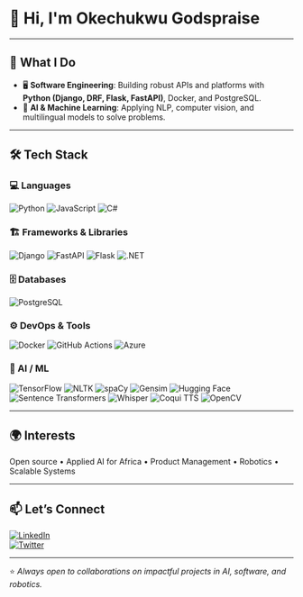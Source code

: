 


# 👋 Hi, I'm Okechukwu Godspraise

---

## 🚀 What I Do  
- 🖥️ **Software Engineering**: Building robust APIs and platforms with **Python (Django, DRF, Flask, FastAPI)**, Docker, and PostgreSQL.  
- 🤖 **AI & Machine Learning**: Applying NLP, computer vision, and multilingual models to solve problems.  
---

## 🛠️ Tech Stack  

### 💻 Languages  
![Python](https://img.shields.io/badge/Python-3776AB?style=for-the-badge&logo=python&logoColor=white)  ![JavaScript](https://img.shields.io/badge/JavaScript-F7DF1E?style=for-the-badge&logo=javascript&logoColor=black)  ![C#](https://img.shields.io/badge/C%23-239120?style=for-the-badge&logo=c-sharp&logoColor=white)  

### 🏗️ Frameworks & Libraries  
![Django](https://img.shields.io/badge/Django-092E20?style=for-the-badge&logo=django&logoColor=white)  ![FastAPI](https://img.shields.io/badge/FastAPI-009688?style=for-the-badge&logo=fastapi&logoColor=white)  ![Flask](https://img.shields.io/badge/Flask-000000?style=for-the-badge&logo=flask&logoColor=white)  ![.NET](https://img.shields.io/badge/.NET-512BD4?style=for-the-badge&logo=dotnet&logoColor=white)  

### 🗄️ Databases  
![PostgreSQL](https://img.shields.io/badge/PostgreSQL-316192?style=for-the-badge&logo=postgresql&logoColor=white)  

### ⚙️ DevOps & Tools  
![Docker](https://img.shields.io/badge/Docker-2496ED?style=for-the-badge&logo=docker&logoColor=white)  ![GitHub Actions](https://img.shields.io/badge/GitHub_Actions-2088FF?style=for-the-badge&logo=github-actions&logoColor=white)  ![Azure](https://img.shields.io/badge/Azure-0078D4?style=for-the-badge&logo=microsoft-azure&logoColor=white)  


### 🤖 AI / ML  
![TensorFlow](https://img.shields.io/badge/TensorFlow-FF6F00?style=for-the-badge&logo=tensorflow&logoColor=white)  ![NLTK](https://img.shields.io/badge/NLTK-154570?style=for-the-badge&logo=python&logoColor=white)  ![spaCy](https://img.shields.io/badge/spaCy-09A3D5?style=for-the-badge&logo=spacy&logoColor=white)  ![Gensim](https://img.shields.io/badge/Gensim-2C2C32?style=for-the-badge&logo=python&logoColor=white)  ![Hugging Face](https://img.shields.io/badge/Transformers-FF6F00?style=for-the-badge&logo=huggingface&logoColor=white)  ![Sentence Transformers](https://img.shields.io/badge/Sentence_Transformers-FFDA1F?style=for-the-badge&logo=python&logoColor=black)  ![Whisper](https://img.shields.io/badge/Whisper-000000?style=for-the-badge&logo=openai&logoColor=white)  ![Coqui TTS](https://img.shields.io/badge/Coqui_TTS-48C774?style=for-the-badge&logo=coqui&logoColor=white)  ![OpenCV](https://img.shields.io/badge/OpenCV-5C3EE8?style=for-the-badge&logo=opencv&logoColor=white)  

---

## 🌍 Interests  
Open source • Applied AI for Africa • Product Management • Robotics • Scalable Systems  

---

## 📫 Let’s Connect  
[![LinkedIn](https://img.shields.io/badge/LinkedIn-0A66C2?style=for-the-badge&logo=linkedin&logoColor=white)](https://linkedin.com/in/okechukwu-god-spraise-48464a1a3/)  
[![Twitter](https://img.shields.io/badge/Twitter-1DA1F2?style=for-the-badge&logo=twitter&logoColor=white)](https://twitter.com/Prazehub)  

---

⭐️ *Always open to collaborations on impactful projects in AI, software, and robotics.*
